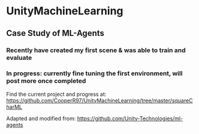 # UnityMachineLearning
## Case Study of ML-Agents
### Recently have created my first scene & was able to train and evaluate
### In progress: currently fine tuning the first environment, will post more once completed

Find the current project and progress at: https://github.com/CooperR97/UnityMachineLearning/tree/master/squareCharML

Adapted and modified from: https://github.com/Unity-Technologies/ml-agents
